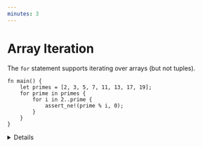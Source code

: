 ```yaml
---
minutes: 3
---
```


# Array Iteration

The `for` statement supports iterating over arrays (but not tuples).

```rust,editable
fn main() {
    let primes = [2, 3, 5, 7, 11, 13, 17, 19];
    for prime in primes {
        for i in 2..prime {
            assert_ne!(prime % i, 0);
        }
    }
}
```

<details>

This functionality uses the `IntoIterator` trait, but we haven't covered that
yet.

The `assert_ne!` macro is new here. There are also `assert_eq!` and `assert!`
macros. These are always checked, while debug-only variants like `debug_assert!`
compile to nothing in release builds.

</details>
